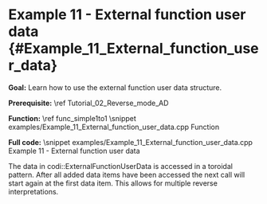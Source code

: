 Example 11 - External function user data {#Example_11_External_function_user_data}
=======

**Goal:** Learn how to use the external function user data structure.

**Prerequisite:** \ref Tutorial_02_Reverse_mode_AD

**Function:** \ref func_simple1to1
\snippet examples/Example_11_External_function_user_data.cpp Function

**Full code:**
\snippet examples/Example_11_External_function_user_data.cpp Example 11 - External function user data

The data in codi::ExternalFunctionUserData is accessed in a toroidal pattern. After all added data items have been accessed the next call will start
again at the first data item. This allows for multiple reverse interpretations.
